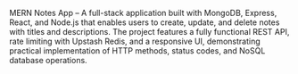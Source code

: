 MERN Notes App – A full-stack application built with MongoDB, Express, React, and Node.js that enables users to create, update, and delete notes with titles and descriptions. The project features a fully functional REST API, rate limiting with Upstash Redis, and a responsive UI, demonstrating practical implementation of HTTP methods, status codes, and NoSQL database operations.
